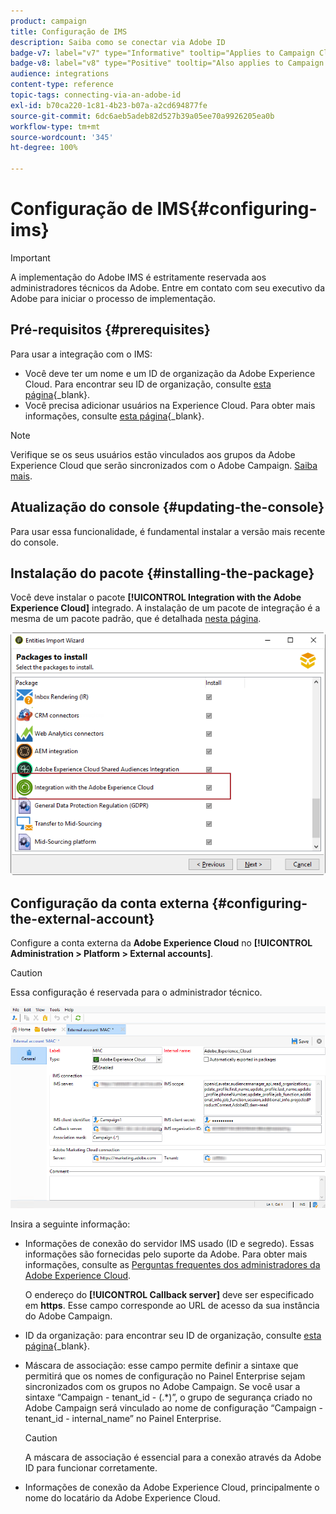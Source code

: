 ```yaml
---
product: campaign
title: Configuração de IMS
description: Saiba como se conectar via Adobe ID
badge-v7: label="v7" type="Informative" tooltip="Applies to Campaign Classic v7"
badge-v8: label="v8" type="Positive" tooltip="Also applies to Campaign v8"
audience: integrations
content-type: reference
topic-tags: connecting-via-an-adobe-id
exl-id: b70ca220-1c81-4b23-b07a-a2cd694877fe
source-git-commit: 6dc6aeb5adeb82d527b39a05ee70a9926205ea0b
workflow-type: tm+mt
source-wordcount: '345'
ht-degree: 100%

---
```


# Configuração de IMS{#configuring-ims}



>[!IMPORTANT]
>
>A implementação do Adobe IMS é estritamente reservada aos administradores técnicos da Adobe. Entre em contato com seu executivo da Adobe para iniciar o processo de implementação.

## Pré-requisitos {#prerequisites}

Para usar a integração com o IMS:

* Você deve ter um nome e um ID de organização da Adobe Experience Cloud. Para encontrar seu ID de organização, consulte [esta página](https://experienceleague.adobe.com/docs/core-services/interface/administration/organizations.html?lang=pt-BR){_blank}.
* Você precisa adicionar usuários na Experience Cloud. Para obter mais informações, consulte [esta página](https://experienceleague.adobe.com/docs/core-services/interface/administration/admin-getting-started.html?lang=pt-BR){_blank}.

>[!NOTE]
>
>Verifique se os seus usuários estão vinculados aos grupos da Adobe Experience Cloud que serão sincronizados com o Adobe Campaign. [Saiba mais](#configuring-the-external-account).

## Atualização do console {#updating-the-console}

Para usar essa funcionalidade, é fundamental instalar a versão mais recente do console.

## Instalação do pacote {#installing-the-package}

Você deve instalar o pacote **[!UICONTROL Integration with the Adobe Experience Cloud]** integrado. A instalação de um pacote de integração é a mesma de um pacote padrão, que é detalhada [nesta página](../../installation/using/installing-campaign-standard-packages.md).

![](assets/ims_6.png)

## Configuração da conta externa {#configuring-the-external-account}

Configure a conta externa da **Adobe Experience Cloud** no **[!UICONTROL Administration > Platform > External accounts]**.

>[!CAUTION]
>
>Essa configuração é reservada para o administrador técnico.

![](assets/ims_5.png)

Insira a seguinte informação:

* Informações de conexão do servidor IMS usado (ID e segredo). Essas informações são fornecidas pelo suporte da Adobe. Para obter mais informações, consulte as [Perguntas frequentes dos administradores da Adobe Experience Cloud](https://experienceleague.adobe.com/docs/core-services/interface/manage-users-and-products/faq.html?lang=pt-BR).

   O endereço do **[!UICONTROL Callback server]** deve ser especificado em **https**. Esse campo corresponde ao URL de acesso da sua instância do Adobe Campaign.

* ID da organização: para encontrar seu ID de organização, consulte [esta página](https://experienceleague.adobe.com/docs/core-services/interface/administration/organizations.html?lang=pt-BR){_blank}.
* Máscara de associação: esse campo permite definir a sintaxe que permitirá que os nomes de configuração no Painel Enterprise sejam sincronizados com os grupos no Adobe Campaign. Se você usar a sintaxe “Campaign - tenant_id - (.&#42;)”, o grupo de segurança criado no Adobe Campaign será vinculado ao nome de configuração “Campaign - tenant_id - internal_name” no Painel Enterprise.

   >[!CAUTION]
   >
   >A máscara de associação é essencial para a conexão através da Adobe ID para funcionar corretamente.

* Informações de conexão da Adobe Experience Cloud, principalmente o nome do locatário da Adobe Experience Cloud.
